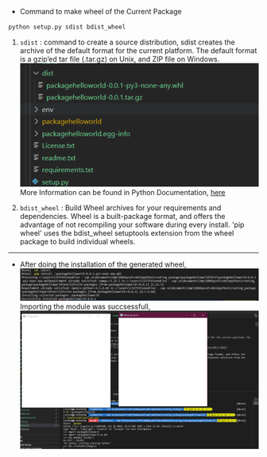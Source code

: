 - Command to make wheel of the Current Package
```python
python setup.py sdist bdist_wheel
```
1. `sdist` : command to create a source distribution, sdist creates the archive of the default format for the current platform. The default format is a gzip’ed tar file (.tar.gz) on Unix, and ZIP file on Windows.
![Distribution File](./images/sdist.png)
More Information can be found in Python Documentation, [here](https://docs.python.org/3/distutils/sourcedist.html)

2. `bdist_wheel` : Build Wheel archives for your requirements and dependencies. Wheel is a built-package format, and offers the advantage of not recompiling your software during every install. 'pip wheel' uses the bdist_wheel setuptools extension from the wheel package to build individual wheels.

---

- After doing the installation of the generated wheel, 
![Wheel Installation](./images/wheelinst.png)
Importing the module was succsessfull, 
![Importing the Module](./images/afterwheelinst.png)